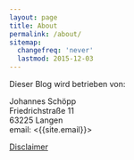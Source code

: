 ```yaml
---
layout: page
title: About
permalink: /about/
sitemap:
  changefreq: 'never'
  lastmod: 2015-12-03
---
```


Dieser Blog wird betrieben von:

Johannes Schöpp  
Friedrichstraße 11  
63225 Langen  
email: <{{site.email}}>



[Disclaimer][link]

[link]: {{site.baseurl}}/disclaimer